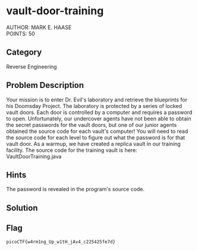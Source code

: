 <h1>vault-door-training</h1>
AUTHOR: MARK E. HAASE<br>
POINTS: 50

<h2>Category</h2>
Reverse Engineering

<h2>Problem Description</h2>
Your mission is to enter Dr. Evil's laboratory and retrieve the blueprints for his Doomsday Project. The laboratory is protected by a series of locked vault doors. Each door is controlled by a computer and requires a password to open. Unfortunately, our undercover agents have not been able to obtain the secret passwords for the vault doors, but one of our junior agents obtained the source code for each vault's computer! You will need to read the source code for each level to figure out what the password is for that vault door. As a warmup, we have created a replica vault in our training facility. The source code for the training vault is here: VaultDoorTraining.java

<h2>Hints</h2>
The password is revealed in the program's source code.

<h2>Solution</h2>


<h2>Flag</h2>
<code>picoCTF{w4rm1ng_Up_w1tH_jAv4_c225425fe7d}</code>

